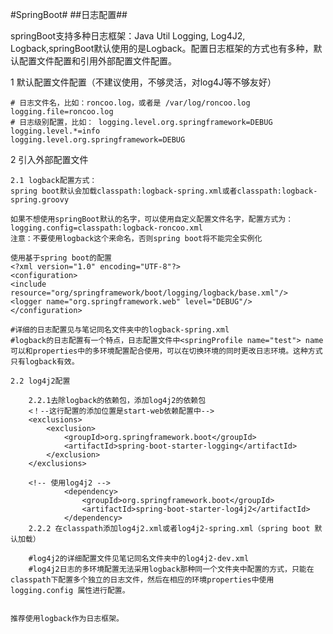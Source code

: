 #SpringBoot#
##日志配置##

springBoot支持多种日志框架：Java Util Logging, Log4J2, Logback,springBoot默认使用的是Logback。配置日志框架的方式也有多种，默认配置文件配置和引用外部配置文件配置。


1 默认配置文件配置（不建议使用，不够灵活，对log4J等不够友好）

	# 日志文件名，比如：roncoo.log，或者是 /var/log/roncoo.log
	logging.file=roncoo.log 
	# 日志级别配置，比如： logging.level.org.springframework=DEBUG
	logging.level.*=info
	logging.level.org.springframework=DEBUG

2 引入外部配置文件

	2.1 logback配置方式：
	spring boot默认会加载classpath:logback-spring.xml或者classpath:logback-spring.groovy

	如果不想使用springBoot默认的名字，可以使用自定义配置文件名字，配置方式为：
	logging.config=classpath:logback-roncoo.xml
	注意：不要使用logback这个来命名，否则spring boot将不能完全实例化
	
	使用基于spring boot的配置
	<?xml version="1.0" encoding="UTF-8"?>
	<configuration>
	<include resource="org/springframework/boot/logging/logback/base.xml"/>
	<logger name="org.springframework.web" level="DEBUG"/>
	</configuration>
	
	#详细的日志配置见与笔记同名文件夹中的logback-spring.xml
	#logback的日志配置有一个特点，日志配置文件中<springProfile name="test"> name可以和properties中的多环境配置配合使用，可以在切换环境的同时更改日志环境。这种方式只有logback有效。

	2.2 log4j2配置

		2.2.1去除logback的依赖包，添加log4j2的依赖包
		<！--这行配置的添加位置是start-web依赖配置中-->
		<exclusions>
			<exclusion>
				<groupId>org.springframework.boot</groupId>
				<artifactId>spring-boot-starter-logging</artifactId>
			</exclusion>
		</exclusions>
		
		<!-- 使用log4j2 -->
				<dependency>
					<groupId>org.springframework.boot</groupId>
					<artifactId>spring-boot-starter-log4j2</artifactId>
				</dependency>
		2.2.2 在classpath添加log4j2.xml或者log4j2-spring.xml（spring boot 默认加载）
		
		#log4j2的详细配置文件见笔记同名文件夹中的log4j2-dev.xml
		#log4j2日志的多环境配置无法采用logback那种同一个文件夹中配置的方式，只能在classpath下配置多个独立的日志文件，然后在相应的环境properties中使用  logging.config 属性进行配置。
	

	推荐使用logback作为日志框架。